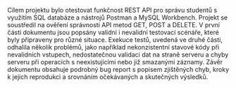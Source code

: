 Cílem projektu bylo otestovat funkčnost REST API pro správu studentů s využitím SQL databáze a nástrojů Postman a MySQL Workbench. Projekt se soustředil na ověření správnosti API metod GET, POST a DELETE. V první části dokumentu jsou popsány validní i nevalidní testovací scénáře, které byly připraveny pro různé situace. Exekuce testů, uvedená ve druhé části, odhalila několik problémů, jako například nekonzistentní stavové kódy při nevalidních vstupech, nedostatečnou validaci dat na straně serveru a chyby serveru při operacích s neexistujícími nebo již smazanými záznamy. Závěr dokumentu obsahuje podrobný bug report s popisem zjištěných chyb, kroky k jejich reprodukci a srovnáním očekávaných a skutečných výsledků.
